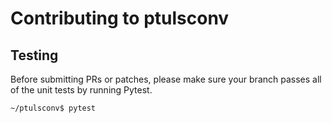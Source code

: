# Contributing to ptulsconv

## Testing

Before submitting PRs or patches, please make sure your branch passes all of the unit tests by running Pytest.

```sh
~/ptulsconv$ pytest
```
